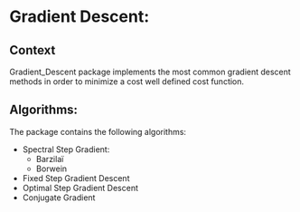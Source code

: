 # Gradient Descent:
Context
----
Gradient_Descent package implements the most common gradient descent methods in order to minimize a cost well defined cost function.

Algorithms:
----
The package contains the following algorithms:
* Spectral Step Gradient:
  * Barzilaï
  * Borwein
* Fixed Step Gradient Descent 
* Optimal Step Gradient Descent
* Conjugate Gradient

